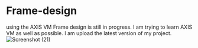 # Frame-design
using the AXIS VM
Frame design is still in progress. I am trying to learn AXIS VM as well as possible. I am upload the latest version of my project.![Screenshot (21)](https://user-images.githubusercontent.com/115006824/193871600-4cc7c175-8b09-406a-ad7b-89d2f12370d5.png)
